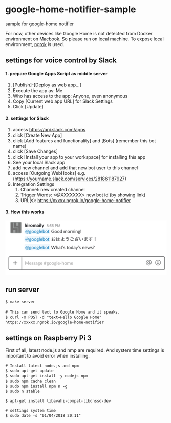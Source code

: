 # google-home-notifier-sample
sample for google-home notifier

For now, other devices like Google Home is not detected from Docker environment on Macbook.
So please run on local machine.
To expose local environment, [ngrok](https://ngrok.com/) is used.


## settings for voice control by Slack
#### 1. prepare Google Apps Script as middle server
1. [Publish]-[Deploy as web app...]
2. Execute the app as: Me
3. Who has access to the app: Anyone, even anonymous
4. Copy [Current web app URL] for Slack Settings
5. Click [Update]

#### 2. settings for Slack
1. access https://api.slack.com/apps
1. click [Create New App]
1. click [Add features and functionality] and [Bots] (remember this bot name)
1. click [Save Changes]
1. click [Install your app to your workspace] for installing this app
1. See your local Slack app
1. add new channel and add that new bot user to this channel
1. access [Outgoing WebHooks] e.g. (https://yourname.slack.com/services/281861187927)
1. Integration Settings
    1. Channel: new created channel
    1. Trigger Words: <@XXXXXXX> new bot id (by showing link)
    1. URL(s): https://xxxxx.ngrok.io/google-home-notifier

#### 3. How this works
![Slack Image](https://raw.githubusercontent.com/hiromaily/google-home-notifier-sample/master/images/slackimage.png "slack image")


## run server
```
$ make server

# This can send text to Google Home and it speaks.
$ curl -X POST -d "text=Hello Google Home" https://xxxxx.ngrok.io/google-home-notifier
```


## settings on Raspberry Pi 3
First of all, latest node.js and nmp are required. And system time settings is important to avoid error when installing.

```
# Install latest node.js and npm
$ sudo apt-get update
$ sudo apt-get install -y nodejs npm
$ sudo npm cache clean
$ sudo npm install npm n -g
$ sudo n stable
```

```
$ apt-get install libavahi-compat-libdnssd-dev
```

```
# settings system time
$ sudo date -s "01/04/2018 20:11"
```
